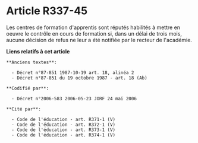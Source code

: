 # Article R337-45

Les centres de formation d'apprentis sont réputés habilités à mettre en oeuvre le contrôle en cours de formation si, dans un
délai de trois mois, aucune décision de refus ne leur a été notifiée par le recteur de l'académie.

**Liens relatifs à cet article**

	**Anciens textes**:

	  - Décret n°87-851 1987-10-19 art. 18, alinéa 2
	  - Décret n°87-851 du 19 octobre 1987 - art. 18 (Ab)

	**Codifié par**:

	  - Décret n°2006-583 2006-05-23 JORF 24 mai 2006

	**Cité par**:

	  - Code de l'éducation - art. R371-1 (V)
	  - Code de l'éducation - art. R372-1 (V)
	  - Code de l'éducation - art. R373-1 (V)
	  - Code de l'éducation - art. R374-1 (V)
